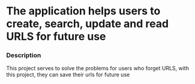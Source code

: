 # The application helps users to create, search, update and read URLS for future use
### Description
This project serves to solve the problems for users who forget URLS, with this project, they can save their urls for future use


